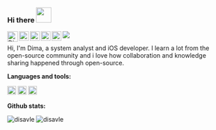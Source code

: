 ### Hi there <img width="35" height="35" src="https://media.giphy.com/media/ewh4ipgPw1bBVj4HI5/giphy.gif" />  

<a href = "mailto: ddisavle@gmail.com">
  <img align="left" alt="Disavle's email" width="24px" src="https://upload.wikimedia.org/wikipedia/commons/8/8c/Gmail_Icon_%282013-2020%29.svg" />
</a>
<a href="https://hh.ru/resume/a92caa95ff08c53d4b0039ed1f7a7777397850">
  <img align="left" alt="Disavle's HH" width="22px" src="https://i-dev.hh.ru/images/logos/hh-red-large.svg" />
</a>
<a href="https://instagram.com/disavle">
  <img align="left" alt="Disavle's Instagram" width="22px" src="https://upload.wikimedia.org/wikipedia/commons/e/e7/Instagram_logo_2016.svg" />
</a>
<a href="https://twitter.com/disavle">
  <img align="left" alt="Disavle | Twitter" width="22px" src="https://raw.githubusercontent.com/peterthehan/peterthehan/master/assets/twitter.svg" />
</a>
<a href="https://gitlab.com/disavle">
  <img align="left" alt="Disavle | GitLab" width="22px" src="https://cdn.worldvectorlogo.com/logos/gitlab.svg" />
</a>

![](https://visitor-badge.glitch.me/badge?page_id=disavle.disavle&right_color=red)
<br />

Hi, I'm Dima, a system analyst and iOS developer. I learn a lot from the open-source community and i love how collaboration and knowledge sharing happened through open-source.

**Languages and tools:**  

<code><img height="20" src="https://cdn.worldvectorlogo.com/logos/swift-15.svg"></code>
<code><img height="20" src="https://cdn.worldvectorlogo.com/logos/firebase-1.svg"></code>
<code><img height="20" src="https://upload.wikimedia.org/wikipedia/commons/3/3f/Git_icon.svg"></code>

**Github stats:**  

<a align="left"> <img src="https://github-readme-stats.vercel.app/api?username=disavle&show_icons=true&theme=dark&icon_color=FF5C53&title_color=E03434&border_color=30363D&text_color=C9D1D9" alt="disavle" />
<a align="right"> <img src="https://github-readme-stats.vercel.app/api/top-langs?username=disavle&show_icons=true&layout=compact&theme=dark&icon_color=FF5C53&title_color=E03434&border_color=30363D&text_color=C9D1D9" alt="disavle" />

